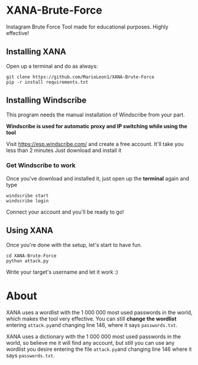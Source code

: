 # XANA-Brute-Force
Instagram Brute Force Tool made for educational purposes. Highly effective!

## Installing XANA

Open up a terminal and do as always:

```
git clone https://github.com/MarioLeon1/XANA-Brute-Force
pip -r install requirements.txt
```

## Installing Windscribe

This program needs the manual installation of Windscribe from your part.

**Windscribe is used for automatic proxy and IP switching while using the tool**

Visit https://esp.windscribe.com/ and create a free account. It'll take you less than 2 minutes
Just download and install it

### Get Windscribe to work

Once you've download and installed it, just open up the **terminal** again and type

```
windscribe start
windscribe login
```
Connect your account and you'll be ready to go!

## Using XANA

Once you're done with the setup, let's start to have fun.

```
cd XANA-Brute-Force
python attack.py
```

Write your target's username and let it work :)

# About

XANA uses a wordlist with the 1 000 000 most used passwords in the world, which makes the tool very effective.
You can still **change the wordlist** entering `attack.py`and changing line 146, where it says `passwords.txt`.

XANA uses a dictionary with the 1 000 000 most used passwords in the world, so believe me it will find any account, but still you can use any wordlist you desire entering the file `attack.py`and changing line 146 where it says `passwords.txt`.


